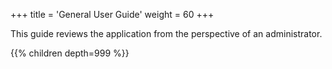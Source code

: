 +++
title = 'General User Guide'
weight = 60
+++

This guide reviews the application from the perspective of an administrator.

{{% children depth=999 %}}